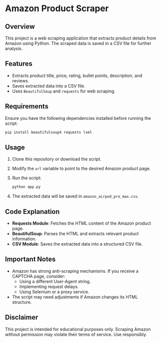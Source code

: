 # Amazon Product Scraper

## Overview
This project is a web scraping application that extracts product details from Amazon using Python. The scraped data is saved in a CSV file for further analysis.

## Features
- Extracts product title, price, rating, bullet points, description, and reviews.
- Saves extracted data into a CSV file.
- Uses `BeautifulSoup` and `requests` for web scraping.

## Requirements
Ensure you have the following dependencies installed before running the script:

```sh
pip install beautifulsoup4 requests lxml
```

## Usage
1. Clone this repository or download the script.
2. Modify the `url` variable to point to the desired Amazon product page.
3. Run the script:
   
   ```sh
   python app.py
   ```
4. The extracted data will be saved in `amazon_airpod_pro_max.csv`.

## Code Explanation
- **Requests Module**: Fetches the HTML content of the Amazon product page.
- **BeautifulSoup**: Parses the HTML and extracts relevant product information.
- **CSV Module**: Saves the extracted data into a structured CSV file.

## Important Notes
- Amazon has strong anti-scraping mechanisms. If you receive a CAPTCHA page, consider:
  - Using a different User-Agent string.
  - Implementing request delays.
  - Using Selenium or a proxy service.
- The script may need adjustments if Amazon changes its HTML structure.

## Disclaimer
This project is intended for educational purposes only. Scraping Amazon without permission may violate their terms of service. Use responsibly.


